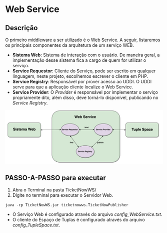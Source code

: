 # Web Service

## Descrição
O primeiro middleware a ser utilizado é o Web Service.
A seguir, listaremos os principais componentes da arquitetura de um serviço WEB.

- **Sistema Web**: Sistema de interação com o usuário. De maneira geral, a implementação desse sistema fica a cargo de quem for utilizar o serviço.
- **Service Requestor**: Cliente do Serviço, pode ser escrito em qualquer linguagem, neste projeto, escolhemos escrever o cliente em PHP.
- **Service Registry**: Responsável por prover acesso ao UDDI. O UDDI serve para que a aplicação cliente localize o Web Service.
- **Service Provider**: O *Provider* é responsável por implementar o serviço propriamente dito, além disso, deve torná-lo disponível, publicando no *Service Registry*.

![Arquitetura do Web Service](modelagem_WebService.png)

## PASSO-A-PASSO para executar
1) Abra o Terminal na pasta TicketNowWS/
2) Digite no terminal para executar o Servidor Web.
```
java -cp TicketNowWS.jar ticketnowws.TicketNowPublisher
```


* O Serviço Web é configurado através do arquivo _config_WebService.txt_.
* O cliente do Espaço de Tuplas é configurado através do arquivo _config_TupleSpace.txt_.